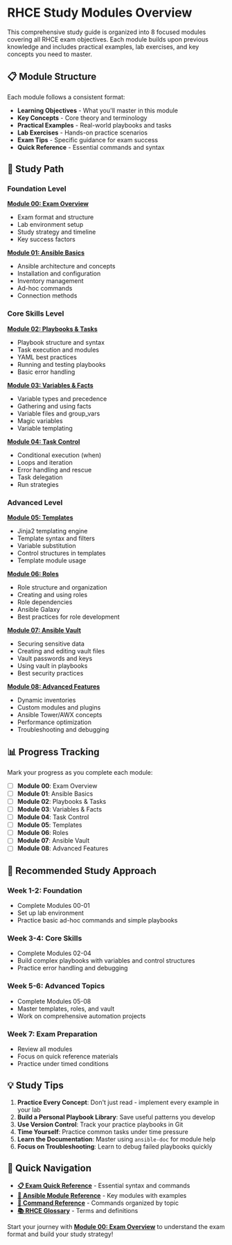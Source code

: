 # RHCE Study Modules Overview

This comprehensive study guide is organized into 8 focused modules covering all RHCE exam objectives. Each module builds upon previous knowledge and includes practical examples, lab exercises, and key concepts you need to master.

## 📋 Module Structure

Each module follows a consistent format:
- **Learning Objectives** - What you'll master in this module
- **Key Concepts** - Core theory and terminology
- **Practical Examples** - Real-world playbooks and tasks
- **Lab Exercises** - Hands-on practice scenarios
- **Exam Tips** - Specific guidance for exam success
- **Quick Reference** - Essential commands and syntax

## 🎯 Study Path

### Foundation Level
**[Module 00: Exam Overview](00_exam_overview.md)**
- Exam format and structure
- Lab environment setup
- Study strategy and timeline
- Key success factors

**[Module 01: Ansible Basics](01_ansible_basics.md)**
- Ansible architecture and concepts
- Installation and configuration
- Inventory management
- Ad-hoc commands
- Connection methods

### Core Skills Level
**[Module 02: Playbooks & Tasks](02_playbooks_tasks.md)**
- Playbook structure and syntax
- Task execution and modules
- YAML best practices
- Running and testing playbooks
- Basic error handling

**[Module 03: Variables & Facts](03_variables_facts.md)**
- Variable types and precedence
- Gathering and using facts
- Variable files and group_vars
- Magic variables
- Variable templating

**[Module 04: Task Control](04_task_control.md)**
- Conditional execution (when)
- Loops and iteration
- Error handling and rescue
- Task delegation
- Run strategies

### Advanced Level
**[Module 05: Templates](05_templates.md)**
- Jinja2 templating engine
- Template syntax and filters
- Variable substitution
- Control structures in templates
- Template module usage

**[Module 06: Roles](06_roles.md)**
- Role structure and organization
- Creating and using roles
- Role dependencies
- Ansible Galaxy
- Best practices for role development

**[Module 07: Ansible Vault](07_ansible_vault.md)**
- Securing sensitive data
- Creating and editing vault files
- Vault passwords and keys
- Using vault in playbooks
- Best security practices

**[Module 08: Advanced Features](08_advanced_features.md)**
- Dynamic inventories
- Custom modules and plugins
- Ansible Tower/AWX concepts
- Performance optimization
- Troubleshooting and debugging

## 📊 Progress Tracking

Mark your progress as you complete each module:

- [ ] **Module 00**: Exam Overview
- [ ] **Module 01**: Ansible Basics  
- [ ] **Module 02**: Playbooks & Tasks
- [ ] **Module 03**: Variables & Facts
- [ ] **Module 04**: Task Control
- [ ] **Module 05**: Templates
- [ ] **Module 06**: Roles
- [ ] **Module 07**: Ansible Vault
- [ ] **Module 08**: Advanced Features

## 🎯 Recommended Study Approach

### Week 1-2: Foundation
- Complete Modules 00-01
- Set up lab environment
- Practice basic ad-hoc commands and simple playbooks

### Week 3-4: Core Skills  
- Complete Modules 02-04
- Build complex playbooks with variables and control structures
- Practice error handling and debugging

### Week 5-6: Advanced Topics
- Complete Modules 05-08  
- Master templates, roles, and vault
- Work on comprehensive automation projects

### Week 7: Exam Preparation
- Review all modules
- Focus on quick reference materials
- Practice under timed conditions

## 💡 Study Tips

1. **Practice Every Concept**: Don't just read - implement every example in your lab
2. **Build a Personal Playbook Library**: Save useful patterns you develop
3. **Use Version Control**: Track your practice playbooks in Git
4. **Time Yourself**: Practice common tasks under time pressure
5. **Learn the Documentation**: Master using `ansible-doc` for module help
6. **Focus on Troubleshooting**: Learn to debug failed playbooks quickly

## 🔗 Quick Navigation

- **[📋 Exam Quick Reference](../exam_quick_reference.md)** - Essential syntax and commands
- **[🔧 Ansible Module Reference](../ansible_module_reference.md)** - Key modules with examples  
- **[📖 Command Reference](../command_reference.md)** - Commands organized by topic
- **[📚 RHCE Glossary](../rhce_glossary.md)** - Terms and definitions

Start your journey with **[Module 00: Exam Overview](00_exam_overview.md)** to understand the exam format and build your study strategy!
